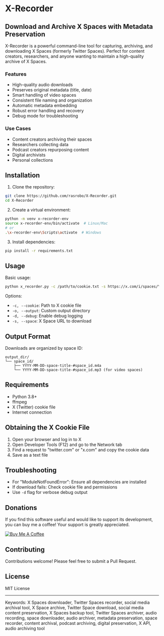 # X-Recorder

## Download and Archive X Spaces with Metadata Preservation

X-Recorder is a powerful command-line tool for capturing, archiving, and downloading X Spaces (formerly Twitter Spaces). Perfect for content creators, researchers, and anyone wanting to maintain a high-quality archive of X Spaces.

### Features
- High-quality audio downloads
- Preserves original metadata (title, date)
- Smart handling of video spaces
- Consistent file naming and organization
- Automatic metadata embedding
- Robust error handling and recovery
- Debug mode for troubleshooting

### Use Cases
- Content creators archiving their spaces
- Researchers collecting data
- Podcast creators repurposing content
- Digital archivists
- Personal collections

## Installation

1. Clone the repository:
```bash
git clone https://github.com/rasrobo/X-Recorder.git
cd X-Recorder
```

2. Create a virtual environment:
```bash
python -m venv x-recorder-env
source x-recorder-env/bin/activate  # Linux/Mac
# or
.\x-recorder-env\Scripts\activate  # Windows
```

3. Install dependencies:
```bash
pip install -r requirements.txt
```

## Usage

Basic usage:
```bash
python x_recorder.py -c /path/to/cookie.txt -s https://x.com/i/spaces/YOUR_SPACE_ID
```

Options:
- `-c, --cookie`: Path to X cookie file
- `-o, --output`: Custom output directory
- `-d, --debug`: Enable debug logging
- `-s, --space`: X Space URL to download

## Output Format
Downloads are organized by space ID:
```
output_dir/
└── space_id/
    ├── YYYY-MM-DD-space-title-#space_id.m4a
    └── YYYY-MM-DD-space-title-#space_id.mp3 (for video spaces)
```

## Requirements
- Python 3.8+
- ffmpeg
- X (Twitter) cookie file
- Internet connection

## Obtaining the X Cookie File

1. Open your browser and log in to X
2. Open Developer Tools (F12) and go to the Network tab
3. Find a request to "twitter.com" or "x.com" and copy the cookie data
4. Save as a text file

## Troubleshooting

- For "ModuleNotFoundError": Ensure all dependencies are installed
- If download fails: Check cookie file and permissions
- Use `-d` flag for verbose debug output

## Donations

If you find this software useful and would like to support its development, you can buy me a coffee! Your support is greatly appreciated.

[![Buy Me A Coffee](https://cdn.buymeacoffee.com/buttons/default-orange.png)](https://buymeacoffee.com/robodigitalis)

## Contributing
Contributions welcome! Please feel free to submit a Pull Request.

## License
MIT License

---

Keywords: X Spaces downloader, Twitter Spaces recorder, social media archival tool, X Space archive, Twitter Space download, social media content preservation, X Spaces backup tool, Twitter Spaces archiver, audio recording, space downloader, audio archiver, metadata preservation, space recorder, content archival, podcast archiving, digital preservation, X API, audio archiving tool
